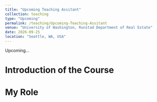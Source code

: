```yaml
---
title: "Upcoming Teaching Assitant"
collection: teaching
type: "Upcoming"
permalink: /teaching/Upcoming-Teaching-Assitant
venue: "University of Washington, Runstad Department of Real Estate"
date: 2026-09-25
location: "Seattle, WA, USA"
---
```


Upcoming...

Introduction of the Course
======

My Role
======

